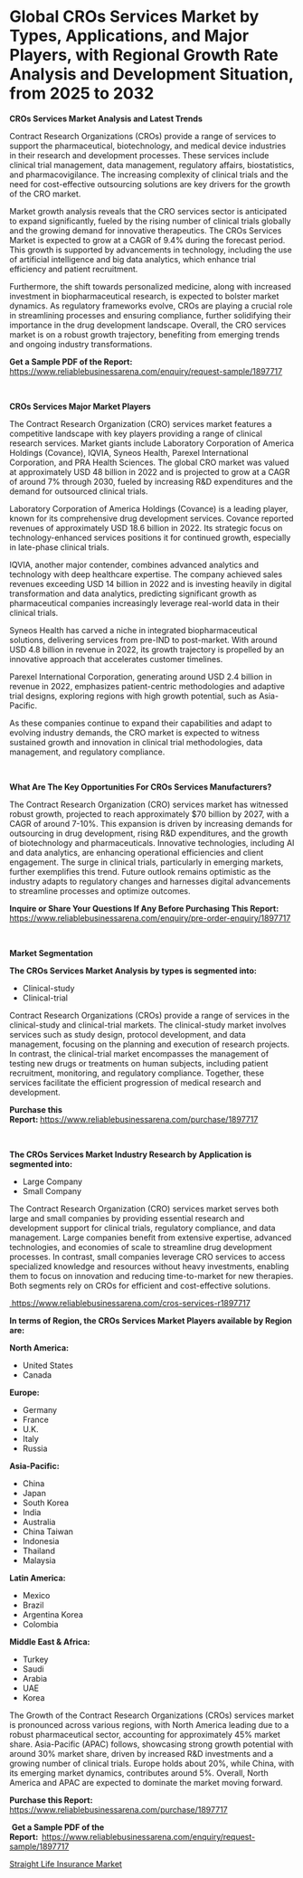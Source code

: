 <p><h1>Global CROs Services Market by Types, Applications, and Major Players, with Regional Growth Rate Analysis and Development Situation, from 2025 to 2032</h1></p><p><strong>CROs Services Market Analysis and Latest Trends</strong></p>
<p><p>Contract Research Organizations (CROs) provide a range of services to support the pharmaceutical, biotechnology, and medical device industries in their research and development processes. These services include clinical trial management, data management, regulatory affairs, biostatistics, and pharmacovigilance. The increasing complexity of clinical trials and the need for cost-effective outsourcing solutions are key drivers for the growth of the CRO market.</p><p>Market growth analysis reveals that the CRO services sector is anticipated to expand significantly, fueled by the rising number of clinical trials globally and the growing demand for innovative therapeutics. The CROs Services Market is expected to grow at a CAGR of 9.4% during the forecast period. This growth is supported by advancements in technology, including the use of artificial intelligence and big data analytics, which enhance trial efficiency and patient recruitment.</p><p>Furthermore, the shift towards personalized medicine, along with increased investment in biopharmaceutical research, is expected to bolster market dynamics. As regulatory frameworks evolve, CROs are playing a crucial role in streamlining processes and ensuring compliance, further solidifying their importance in the drug development landscape. Overall, the CRO services market is on a robust growth trajectory, benefiting from emerging trends and ongoing industry transformations.</p></p>
<p><strong>Get a Sample PDF of the Report:&nbsp;</strong> <a href="https://www.reliablebusinessarena.com/enquiry/request-sample/1897717?utm_campaign=2645&utm_medium=2&utm_source=Github&utm_content=ia&utm_term=09032025&utm_id=cros-services">https://www.reliablebusinessarena.com/enquiry/request-sample/1897717</a></p>
<p>&nbsp;</p>
<p><strong>CROs Services Major Market Players</strong></p>
<p><p>The Contract Research Organization (CRO) services market features a competitive landscape with key players providing a range of clinical research services. Market giants include Laboratory Corporation of America Holdings (Covance), IQVIA, Syneos Health, Parexel International Corporation, and PRA Health Sciences. The global CRO market was valued at approximately USD 48 billion in 2022 and is projected to grow at a CAGR of around 7% through 2030, fueled by increasing R&D expenditures and the demand for outsourced clinical trials.</p><p>Laboratory Corporation of America Holdings (Covance) is a leading player, known for its comprehensive drug development services. Covance reported revenues of approximately USD 18.6 billion in 2022. Its strategic focus on technology-enhanced services positions it for continued growth, especially in late-phase clinical trials.</p><p>IQVIA, another major contender, combines advanced analytics and technology with deep healthcare expertise. The company achieved sales revenues exceeding USD 14 billion in 2022 and is investing heavily in digital transformation and data analytics, predicting significant growth as pharmaceutical companies increasingly leverage real-world data in their clinical trials.</p><p>Syneos Health has carved a niche in integrated biopharmaceutical solutions, delivering services from pre-IND to post-market. With around USD 4.8 billion in revenue in 2022, its growth trajectory is propelled by an innovative approach that accelerates customer timelines.</p><p>Parexel International Corporation, generating around USD 2.4 billion in revenue in 2022, emphasizes patient-centric methodologies and adaptive trial designs, exploring regions with high growth potential, such as Asia-Pacific.</p><p>As these companies continue to expand their capabilities and adapt to evolving industry demands, the CRO market is expected to witness sustained growth and innovation in clinical trial methodologies, data management, and regulatory compliance.</p></p>
<p>&nbsp;</p>
<p><strong>What Are The Key Opportunities For CROs Services Manufacturers?</strong></p>
<p><p>The Contract Research Organization (CRO) services market has witnessed robust growth, projected to reach approximately $70 billion by 2027, with a CAGR of around 7-10%. This expansion is driven by increasing demands for outsourcing in drug development, rising R&D expenditures, and the growth of biotechnology and pharmaceuticals. Innovative technologies, including AI and data analytics, are enhancing operational efficiencies and client engagement. The surge in clinical trials, particularly in emerging markets, further exemplifies this trend. Future outlook remains optimistic as the industry adapts to regulatory changes and harnesses digital advancements to streamline processes and optimize outcomes.</p></p>
<p><strong>Inquire or Share Your Questions If Any Before Purchasing This Report:</strong> <a href="https://www.reliablebusinessarena.com/enquiry/pre-order-enquiry/1897717?utm_campaign=2645&utm_medium=2&utm_source=Github&utm_content=ia&utm_term=09032025&utm_id=cros-services">https://www.reliablebusinessarena.com/enquiry/pre-order-enquiry/1897717</a></p>
<p>&nbsp;</p>
<p><strong>Market Segmentation</strong></p>
<p><strong>The CROs Services Market Analysis by types is segmented into:</strong></p>
<p><ul><li>Clinical-study</li><li>Clinical-trial</li></ul></p>
<p><p>Contract Research Organizations (CROs) provide a range of services in the clinical-study and clinical-trial markets. The clinical-study market involves services such as study design, protocol development, and data management, focusing on the planning and execution of research projects. In contrast, the clinical-trial market encompasses the management of testing new drugs or treatments on human subjects, including patient recruitment, monitoring, and regulatory compliance. Together, these services facilitate the efficient progression of medical research and development.</p></p>
<p><strong>Purchase this Report:&nbsp;</strong><a href="https://www.reliablebusinessarena.com/purchase/1897717?utm_campaign=2645&utm_medium=2&utm_source=Github&utm_content=ia&utm_term=09032025&utm_id=cros-services">https://www.reliablebusinessarena.com/purchase/1897717</a></p>
<p>&nbsp;</p>
<p><strong>The CROs Services Market Industry Research by Application is segmented into:</strong></p>
<p><ul><li>Large Company</li><li>Small Company</li></ul></p>
<p><p>The Contract Research Organization (CRO) services market serves both large and small companies by providing essential research and development support for clinical trials, regulatory compliance, and data management. Large companies benefit from extensive expertise, advanced technologies, and economies of scale to streamline drug development processes. In contrast, small companies leverage CRO services to access specialized knowledge and resources without heavy investments, enabling them to focus on innovation and reducing time-to-market for new therapies. Both segments rely on CROs for efficient and cost-effective solutions.</p></p>
<p><a href="https://www.reliablebusinessarena.com/cros-services-r1897717?utm_campaign=2645&utm_medium=2&utm_source=Github&utm_content=ia&utm_term=09032025&utm_id=cros-services">&nbsp;https://www.reliablebusinessarena.com/cros-services-r1897717</a></p>
<p><strong>In terms of Region, the CROs Services Market Players available by Region are:</strong></p>
<p>
    <p> <strong> North America: </strong>
        <ul>
            <li>United States</li>
            <li>Canada</li>
        </ul>
        </p> 
    <p> <strong> Europe: </strong>
        <ul>
            <li>Germany</li>
            <li>France</li>
            <li>U.K.</li>
            <li>Italy</li>
            <li>Russia</li>
        </ul>
        </p> 
    <p> <strong> Asia-Pacific: </strong>
        <ul>
            <li>China</li>
            <li>Japan</li>
            <li>South Korea</li>
            <li>India</li>
            <li>Australia</li>
            <li>China Taiwan</li>
            <li>Indonesia</li>
            <li>Thailand</li>
            <li>Malaysia</li>
        </ul>
        </p> 
    <p> <strong> Latin America: </strong>
        <ul>
            <li>Mexico</li>
            <li>Brazil</li>
            <li>Argentina Korea</li>
            <li>Colombia</li>
        </ul>
        </p> 
    <p> <strong> Middle East & Africa: </strong>
        <ul>
            <li>Turkey</li>
            <li>Saudi</li>
            <li>Arabia</li>
            <li>UAE</li>
            <li>Korea</li>
        </ul>
    </p>
    </p>
<p><p>The Growth of the Contract Research Organizations (CROs) services market is pronounced across various regions, with North America leading due to a robust pharmaceutical sector, accounting for approximately 45% market share. Asia-Pacific (APAC) follows, showcasing strong growth potential with around 30% market share, driven by increased R&D investments and a growing number of clinical trials. Europe holds about 20%, while China, with its emerging market dynamics, contributes around 5%. Overall, North America and APAC are expected to dominate the market moving forward.</p></p>
<p><strong>Purchase this Report: </strong><a href="https://www.reliablebusinessarena.com/purchase/1897717?utm_campaign=2645&utm_medium=2&utm_source=Github&utm_content=ia&utm_term=09032025&utm_id=cros-services">https://www.reliablebusinessarena.com/purchase/1897717</a></p>
<p>&nbsp;<strong>Get a Sample PDF of the Report:&nbsp;&nbsp;</strong><a href="https://www.reliablebusinessarena.com/enquiry/request-sample/1897717?utm_campaign=2645&utm_medium=2&utm_source=Github&utm_content=ia&utm_term=09032025&utm_id=cros-services">https://www.reliablebusinessarena.com/enquiry/request-sample/1897717</a></p>
<p><strong></strong></p>
<p><p><a href="https://github.com/shirleenfraker87/Market-Research-Report-List-1/blob/main/straight-life-insurance-market.md?utm_campaign=2645&utm_medium=2&utm_source=Github&utm_content=ia&utm_term=09032025&utm_id=cros-services">Straight Life Insurance Market</a></p></p>